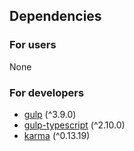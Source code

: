 ## Dependencies
### For users
None

### For developers
* [gulp](https://www.npmjs.com/package/gulp) (^3.9.0)
* [gulp-typescript](https://www.npmjs.com/package/gulp-typescript) (^2.10.0)
* [karma](https://www.npmjs.com/package/karma) (^0.13.19)

